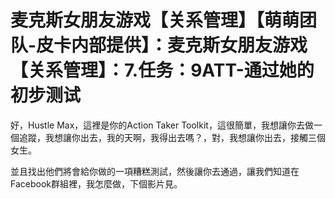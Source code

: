 # 麦克斯女朋友游戏【关系管理】【萌萌团队-皮卡内部提供】：麦克斯女朋友游戏【关系管理】：7.任务：9ATT-通过她的初步测试

好，Hustle Max，這裡是你的Action Taker Toolkit，這很簡單，我想讓你去做一個追蹤，我想讓你出去，我的天啊，我得出去嗎？，對，我想讓你出去，接觸三個女生。

並且找出他們將會給你做的一項糟糕測試，然後讓你去通過，讓我們知道在Facebook群組裡，我怎麼做，下個影片見。